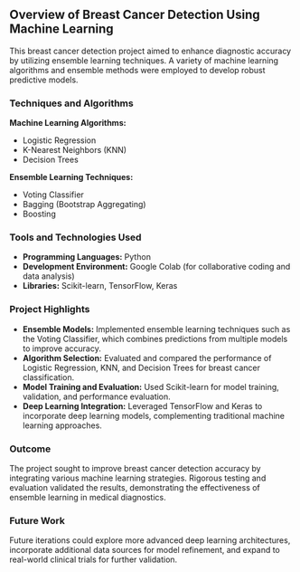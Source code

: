 ## Overview of Breast Cancer Detection Using Machine Learning

This breast cancer detection project aimed to enhance diagnostic accuracy by utilizing ensemble learning techniques. A variety of machine learning algorithms and ensemble methods were employed to develop robust predictive models.

### Techniques and Algorithms

**Machine Learning Algorithms:**
- Logistic Regression
- K-Nearest Neighbors (KNN)
- Decision Trees

**Ensemble Learning Techniques:**
- Voting Classifier
- Bagging (Bootstrap Aggregating)
- Boosting

### Tools and Technologies Used

- **Programming Languages:** Python
- **Development Environment:** Google Colab (for collaborative coding and data analysis)
- **Libraries:** Scikit-learn, TensorFlow, Keras

### Project Highlights

- **Ensemble Models:** Implemented ensemble learning techniques such as the Voting Classifier, which combines predictions from multiple models to improve accuracy.
- **Algorithm Selection:** Evaluated and compared the performance of Logistic Regression, KNN, and Decision Trees for breast cancer classification.
- **Model Training and Evaluation:** Used Scikit-learn for model training, validation, and performance evaluation.
- **Deep Learning Integration:** Leveraged TensorFlow and Keras to incorporate deep learning models, complementing traditional machine learning approaches.

### Outcome

The project sought to improve breast cancer detection accuracy by integrating various machine learning strategies. Rigorous testing and evaluation validated the results, demonstrating the effectiveness of ensemble learning in medical diagnostics.

### Future Work

Future iterations could explore more advanced deep learning architectures, incorporate additional data sources for model refinement, and expand to real-world clinical trials for further validation.
